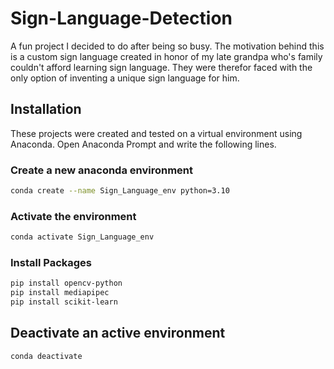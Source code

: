 # Sign-Language-Detection
A fun project I decided to do after being so busy. The motivation behind this is a custom sign language created in honor of my late grandpa who's family couldn't afford learning sign language. They were therefor faced with the only option of inventing a unique sign language for him.

## Installation
These projects were created and tested on a virtual environment using Anaconda. Open Anaconda Prompt and write the following lines.

### Create a new anaconda environment
```bash
conda create --name Sign_Language_env python=3.10
```

### Activate the environment
```bash
conda activate Sign_Language_env
```
### Install Packages
```bash
pip install opencv-python
pip install mediapipec
pip install scikit-learn
```

## Deactivate an active environment
```bash
conda deactivate
```
